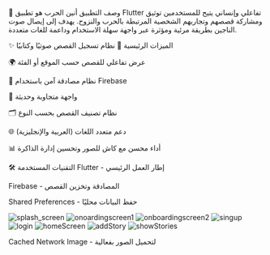 🎯 وصف التطبيق
أنين الحرب هو تطبيق Flutter تفاعلي وإنساني يتيح للمستخدمين توثيق ومشاركة قصصهم وتجاربهم الشخصية المرتبطة بالحرب والنزوح. يهدف إلى إيصال صوت الناجين بطريقة مرئية ومؤثرة عبر واجهة سهلة الاستخدام وداعمة للغات متعددة.

✨ الميزات الرئيسية
🎤 نظام تسجيل القصص صوتيًا وكتابيًا

🌍 عرض تفاعلي للقصص حسب الموقع أو الفئة

🔐 نظام مصادقة آمن باستخدام Firebase

📱 واجهة متجاوبة وحديثة

🗂️ نظام تصنيف القصص بحسب النوع

🌐 دعم متعدد اللغات (العربية والإنجليزية)

📊 أداء محسن مع كاش للصور وتحسين إدارة الذاكرة

🛠️ التقنيات المستخدمة
Flutter - إطار العمل الرئيسي

Firebase - المصادقة وتخزين القصص

Shared Preferences - حفظ البيانات محليًا

![splash_screen](https://github.com/user-attachments/assets/cd2eb400-f22a-4aa9-b758-318120c09340)
![onoardingscreen1](https://github.com/user-attachments/assets/45e197c3-f858-4948-a24f-40e748ae186f)
![onboardingscreen2](https://github.com/user-attachments/assets/8bc40193-2492-49bb-aaa4-379adf94de0f)
![singup](https://github.com/user-attachments/assets/883383b2-49c5-44f0-999f-db4378fda53a)
![login](https://github.com/user-attachments/assets/f16d3d17-4dd3-4b81-9056-0fc479ba856e)
![homeScreen](https://github.com/user-attachments/assets/56edbd77-4c47-4e7a-acf6-1d1ee314f6d5)
![addStory](https://github.com/user-attachments/assets/75ada3f5-b827-4ff4-8d01-8c2e426167da)
![showStories](https://github.com/user-attachments/assets/c1b17f5f-1665-41cb-905e-2f6ef92534ff)







Cached Network Image - لتحميل الصور بفعالية
